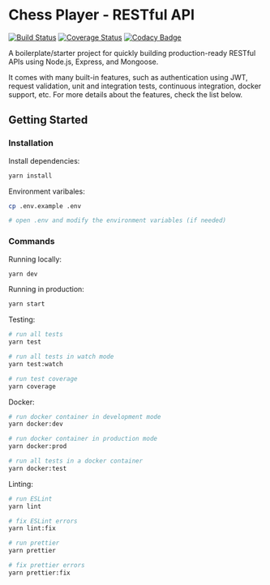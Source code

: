 # Chess Player - RESTful API

[![Build Status](https://travis-ci.org/hagopj13/node-express-mongoose-boilerplate.svg?branch=master)](https://travis-ci.org/matt-d-webb/chess-player-api)
[![Coverage Status](https://coveralls.io/repos/github/hagopj13/node-express-mongoose-boilerplate/badge.svg?branch=master)](https://coveralls.io/github/matt-d-webb/chess-player-api?branch=master)
[![Codacy Badge](https://api.codacy.com/project/badge/Grade/2ab03f5d62a1404f87a659afe8d6d5de)](https://www.codacy.com/manual/matt-d-webb/chess-player-api?utm_source=github.com&utm_medium=referral&utm_content=matt-d-webb/chess-player-api&utm_campaign=Badge_Grade)


A boilerplate/starter project for quickly building production-ready RESTful APIs using Node.js, Express, and Mongoose.

It comes with many built-in features, such as authentication using JWT, request validation, unit and integration tests, continuous integration, docker support, etc. For more details about the features, check the list below.



## Getting Started

### Installation

Install dependencies:

```bash
yarn install
```

Environment varibales:

```bash
cp .env.example .env

# open .env and modify the environment variables (if needed)
```

### Commands

Running locally:

```bash
yarn dev
```

Running in production:

```bash
yarn start
```

Testing:

```bash
# run all tests
yarn test

# run all tests in watch mode
yarn test:watch

# run test coverage
yarn coverage
```

Docker:

```bash
# run docker container in development mode
yarn docker:dev

# run docker container in production mode
yarn docker:prod

# run all tests in a docker container
yarn docker:test
```

Linting:

```bash
# run ESLint
yarn lint

# fix ESLint errors
yarn lint:fix

# run prettier
yarn prettier

# fix prettier errors
yarn prettier:fix
```

